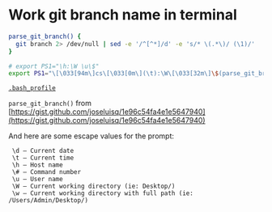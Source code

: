 # Work git branch name in terminal

```bash
parse_git_branch() {
  git branch 2> /dev/null | sed -e '/^[^*]/d' -e 's/* \(.*\)/ (\1)/'
}

# export PS1="\h:\W \u\$"
export PS1="\[\033[94m\]cs\[\033[0m\](\t):\W\[\033[32m\]\$(parse_git_branch)\[\033[00m\]\$ "
```
[`.bash_profile`](https://gist.github.com/gerardino/281c37bd4b54d2e6c949197b7d09f2e4)

`parse_git_branch()` from [https://gist.github.com/joseluisq/1e96c54fa4e1e5647940](https://gist.github.com/joseluisq/1e96c54fa4e1e5647940)

And here are some escape values for the prompt:

```
 \d – Current date
 \t – Current time
 \h – Host name
 \# – Command number
 \u – User name
 \W – Current working directory (ie: Desktop/)
 \w – Current working directory with full path (ie: /Users/Admin/Desktop/)
```
